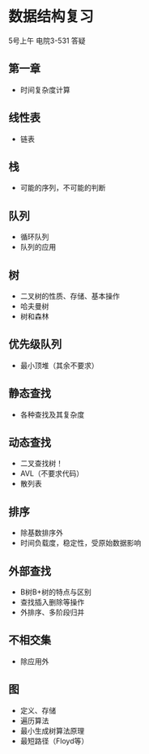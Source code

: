 # 数据结构复习
5号上午 电院3-531  答疑
## 第一章
- 时间复杂度计算

## 线性表
- 链表

## 栈
- 可能的序列，不可能的判断

## 队列
- 循环队列
- 队列的应用

## 树
- 二叉树的性质、存储、基本操作
- 哈夫曼树
- 树和森林

## 优先级队列
- 最小顶堆（其余不要求）

## 静态查找
- 各种查找及其复杂度

## 动态查找
- 二叉查找树！
- AVL（不要求代码）
- 散列表

## 排序
- 除基数排序外
- 时间负载度，稳定性，受原始数据影响

## 外部查找
- B树B+树的特点与区别
- 查找插入删除等操作
- 外排序、多阶段归并

## 不相交集
- 除应用外

## 图
- 定义、存储
- 遍历算法
- 最小生成树算法原理
- 最短路径（Floyd等）
